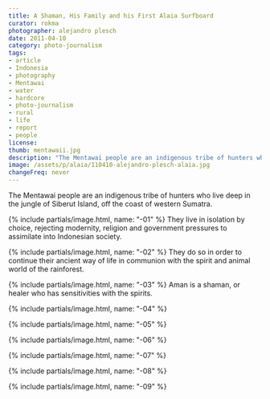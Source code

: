 ```yaml
---
title: A Shaman, His Family and his First Alaia Surfboard
curator: rokma
photographer: alejandro plesch
date: 2011-04-10
category: photo-journalism
tags:
- article
- Indonesia
- photography
- Mentawai
- water
- hardcore
- photo-journalism
- rural
- life
- report
- people
license:
thumb: mentawaii.jpg
description: "The Mentawai people are an indigenous tribe of hunters who live deep in the jungle of Siberut Island, off the coast of western Sumatra. They live in isolation by choice, rejecting modernity, religion and government pressures to assimilate into Indonesian society."
image: /assets/p/alaia/110410-alejandro-plesch-alaia.jpg
changeFreq: never
---
```


The Mentawai people are an indigenous tribe of hunters who live deep in the jungle of Siberut Island, off the coast of western Sumatra.  

{% include partials/image.html, name: "-01" %}
They live in isolation by choice, rejecting modernity, religion and government pressures to assimilate into Indonesian society.


{% include partials/image.html, name: "-02" %}
They do so in order to continue their ancient way of life in communion with the spirit and animal world of the rainforest.

{% include partials/image.html, name: "-03" %}
Aman is a shaman, or healer who has sensitivities with the spirits.

{% include partials/image.html, name: "-04" %}

{% include partials/image.html, name: "-05" %}

{% include partials/image.html, name: "-06" %}

{% include partials/image.html, name: "-07" %}

{% include partials/image.html, name: "-08" %}

{% include partials/image.html, name: "-09" %}
